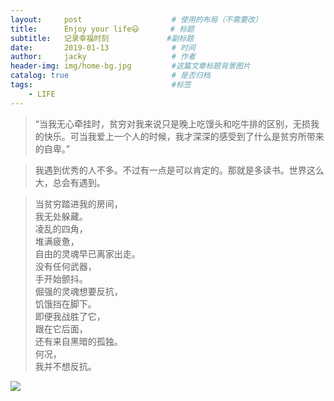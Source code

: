 ```yaml
---
layout:     post   				    # 使用的布局（不需要改）
title:      Enjoy your life😃  	   # 标题 
subtitle:   记录幸福时刻             #副标题
date:       2019-01-13 				# 时间
author:     jacky					# 作者
header-img: img/home-bg.jpg 	    #这篇文章标题背景图片
catalog: true 						# 是否归档
tags:								#标签
    - LIFE
---
```

>“当我无心牵挂时，贫穷对我来说只是晚上吃馒头和吃牛排的区别，无损我的快乐。可当我爱上一个人的时候，我才深深的感受到了什么是贫穷所带来的自卑。”

>我遇到优秀的人不多。不过有一点是可以肯定的。那就是多读书。世界这么大，总会有遇到。

>当贫穷踏进我的房间，    
我无处躲藏。    
凌乱的四角，    
堆满疲惫，    
自由的灵魂早已离家出走。    
没有任何武器，    
手开始颤抖。    
倔强的灵魂想要反抗，    
饥饿挡在脚下。    
即便我战胜了它，    
跟在它后面，    
还有来自黑暗的孤独。     
何况，    
我并不想反抗。    

![](https://cdn.stocksnap.io/img-thumbs/960w/BAS8CATWZ6.jpg)
